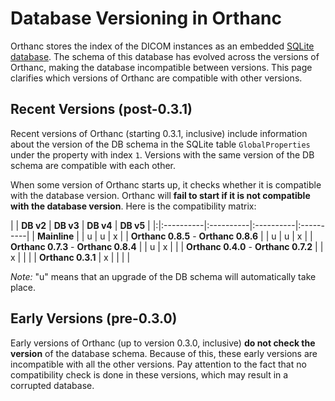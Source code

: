 # Database Versioning in Orthanc #

Orthanc stores the index of the DICOM instances as an embedded [SQLite database](http://www.sqlite.org/). The schema of this database has evolved across the versions of Orthanc, making the database incompatible between versions. This page clarifies which versions of Orthanc are compatible with other versions.

## Recent Versions (post-0.3.1) ##

Recent versions of Orthanc (starting 0.3.1, inclusive) include information about the version of the DB schema in the SQLite table `GlobalProperties` under the property with index `1`. Versions with the same version of the DB schema are compatible with each other.

When some version of Orthanc starts up, it checks whether it is compatible with the database version. Orthanc will **fail to start if it is not compatible with the database version**. Here is the compatibility matrix:

| | **DB v2** | **DB v3** | **DB v4** | **DB v5** |
|:|:----------|:----------|:----------|:----------|
| **Mainline**      |           | u         | u         | x         |
| **Orthanc 0.8.5** - **Orthanc 0.8.6** |           | u         | u         | x         |
| **Orthanc 0.7.3** - **Orthanc 0.8.4** |           | u         | x         |           |
| **Orthanc 0.4.0** - **Orthanc 0.7.2** |           | x         |           |           |
| **Orthanc 0.3.1** | x         |           |           |           |

_Note:_ "u" means that an upgrade of the DB schema will automatically take place.

## Early Versions (pre-0.3.0) ##

Early versions of Orthanc (up to version 0.3.0, inclusive) **do not check the version** of the database schema. Because of this, these early versions are incompatible with all the other versions. Pay attention to the fact that no compatibility check is done in these versions, which may result in a corrupted database.